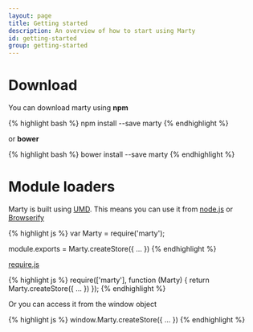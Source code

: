 ```yaml
---
layout: page
title: Getting started
description: An overview of how to start using Marty
id: getting-started
group: getting-started
---
```


<h1 id="download" class="page-header">Download</h1>

You can download marty using **npm**

{% highlight bash %}
npm install --save marty
{% endhighlight %}

or **bower**

{% highlight bash %}
bower install --save marty
{% endhighlight %}


<h1 id="module-loaders" class="page-header">Module loaders</h1>

Marty is built using [UMD](https://github.com/umdjs/umd). This means you can use it from [node.js](nodejs.org) or [Browserify](browserify.org)

{% highlight js %}
var Marty = require('marty');

module.exports = Marty.createStore({
  ...
})
{% endhighlight %}

[require.js](requirejs.org)

{% highlight js %}
require(['marty'], function (Marty) {
  return Marty.createStore({
    ...
  })
});
{% endhighlight %}

Or you can access it from the window object

{% highlight js %}
window.Marty.createStore({
  ...
})
{% endhighlight %}